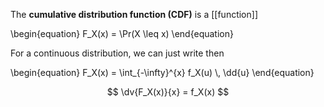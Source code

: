 The **cumulative distribution function (CDF)** is a [[function]]

\begin{equation}
F_X(x) = \Pr(X \leq x)
\end{equation}

For a continuous distribution, we can just write then

\begin{equation}
F_X(x) = \int_{-\infty}^{x} f_X(u) \\, \dd{u}
\end{equation}

$$
\dv{F_X(x)}{x} = f_X(x)
$$